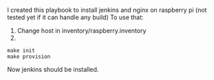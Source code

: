 I created this playbook to install jenkins and nginx on raspberry pi (not tested yet if it can handle any build)
To use that:
1. Change host in inventory/raspberry.inventory
2.
``` 
make init
make provision
```
Now jenkins should be installed.
